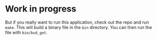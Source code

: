# Work in progress

But if you really want to run this application, check out the repo and run `make`.
This will build a binary file in the `bin` directory. 
You can then run the file with `bin/bud_get`.
